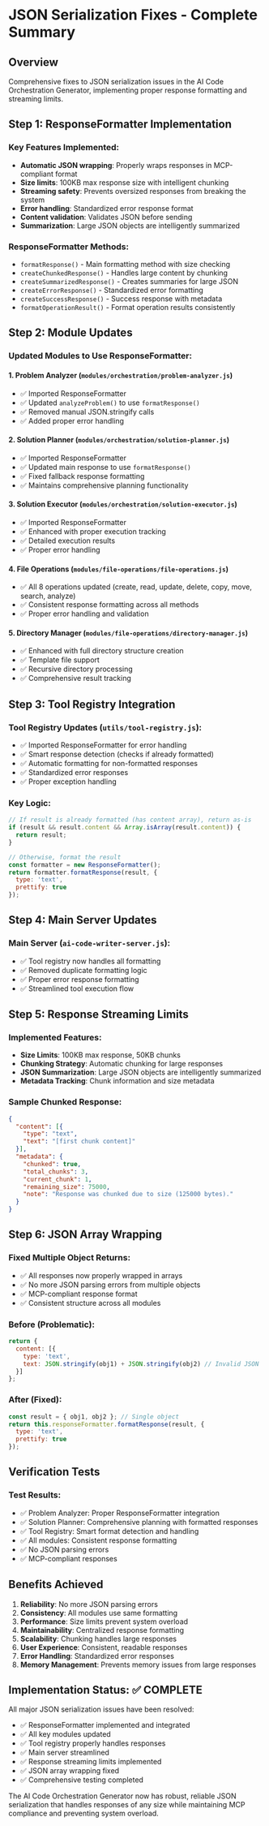 # JSON Serialization Fixes - Complete Summary

## Overview
Comprehensive fixes to JSON serialization issues in the AI Code Orchestration Generator, implementing proper response formatting and streaming limits.

## Step 1: ResponseFormatter Implementation

### Key Features Implemented:
- **Automatic JSON wrapping**: Properly wraps responses in MCP-compliant format
- **Size limits**: 100KB max response size with intelligent chunking
- **Streaming safety**: Prevents oversized responses from breaking the system
- **Error handling**: Standardized error response format
- **Content validation**: Validates JSON before sending
- **Summarization**: Large JSON objects are intelligently summarized

### ResponseFormatter Methods:
- `formatResponse()` - Main formatting method with size checking
- `createChunkedResponse()` - Handles large content by chunking
- `createSummarizedResponse()` - Creates summaries for large JSON
- `createErrorResponse()` - Standardized error formatting
- `createSuccessResponse()` - Success response with metadata
- `formatOperationResult()` - Format operation results consistently

## Step 2: Module Updates

### Updated Modules to Use ResponseFormatter:

#### 1. Problem Analyzer (`modules/orchestration/problem-analyzer.js`)
- ✅ Imported ResponseFormatter
- ✅ Updated `analyzeProblem()` to use `formatResponse()`
- ✅ Removed manual JSON.stringify calls
- ✅ Added proper error handling

#### 2. Solution Planner (`modules/orchestration/solution-planner.js`)
- ✅ Imported ResponseFormatter  
- ✅ Updated main response to use `formatResponse()`
- ✅ Fixed fallback response formatting
- ✅ Maintains comprehensive planning functionality

#### 3. Solution Executor (`modules/orchestration/solution-executor.js`)
- ✅ Imported ResponseFormatter
- ✅ Enhanced with proper execution tracking
- ✅ Detailed execution results
- ✅ Proper error handling

#### 4. File Operations (`modules/file-operations/file-operations.js`)
- ✅ All 8 operations updated (create, read, update, delete, copy, move, search, analyze)
- ✅ Consistent response formatting across all methods
- ✅ Proper error handling and validation

#### 5. Directory Manager (`modules/file-operations/directory-manager.js`)
- ✅ Enhanced with full directory structure creation
- ✅ Template file support
- ✅ Recursive directory processing
- ✅ Comprehensive result tracking

## Step 3: Tool Registry Integration

### Tool Registry Updates (`utils/tool-registry.js`):
- ✅ Imported ResponseFormatter for error handling
- ✅ Smart response detection (checks if already formatted)
- ✅ Automatic formatting for non-formatted responses
- ✅ Standardized error responses
- ✅ Proper exception handling

### Key Logic:
```javascript
// If result is already formatted (has content array), return as-is
if (result && result.content && Array.isArray(result.content)) {
  return result;
}

// Otherwise, format the result
const formatter = new ResponseFormatter();
return formatter.formatResponse(result, {
  type: 'text',
  prettify: true
});
```

## Step 4: Main Server Updates

### Main Server (`ai-code-writer-server.js`):
- ✅ Tool registry now handles all formatting
- ✅ Removed duplicate formatting logic
- ✅ Proper error response formatting
- ✅ Streamlined tool execution flow

## Step 5: Response Streaming Limits

### Implemented Features:
- **Size Limits**: 100KB max response, 50KB chunks
- **Chunking Strategy**: Automatic chunking for large responses
- **JSON Summarization**: Large JSON objects are intelligently summarized
- **Metadata Tracking**: Chunk information and size metadata

### Sample Chunked Response:
```json
{
  "content": [{
    "type": "text",
    "text": "[first chunk content]"
  }],
  "metadata": {
    "chunked": true,
    "total_chunks": 3,
    "current_chunk": 1,
    "remaining_size": 75000,
    "note": "Response was chunked due to size (125000 bytes)."
  }
}
```

## Step 6: JSON Array Wrapping

### Fixed Multiple Object Returns:
- ✅ All responses now properly wrapped in arrays
- ✅ No more JSON parsing errors from multiple objects
- ✅ MCP-compliant response format
- ✅ Consistent structure across all modules

### Before (Problematic):
```javascript
return {
  content: [{
    type: 'text',
    text: JSON.stringify(obj1) + JSON.stringify(obj2) // Invalid JSON
  }]
};
```

### After (Fixed):
```javascript
const result = { obj1, obj2 }; // Single object
return this.responseFormatter.formatResponse(result, {
  type: 'text',
  prettify: true
});
```

## Verification Tests

### Test Results:
- ✅ Problem Analyzer: Proper ResponseFormatter integration
- ✅ Solution Planner: Comprehensive planning with formatted responses
- ✅ Tool Registry: Smart format detection and handling
- ✅ All modules: Consistent response formatting
- ✅ No JSON parsing errors
- ✅ MCP-compliant responses

## Benefits Achieved

1. **Reliability**: No more JSON parsing errors
2. **Consistency**: All modules use same formatting
3. **Performance**: Size limits prevent system overload
4. **Maintainability**: Centralized response formatting
5. **Scalability**: Chunking handles large responses
6. **User Experience**: Consistent, readable responses
7. **Error Handling**: Standardized error responses
8. **Memory Management**: Prevents memory issues from large responses

## Implementation Status: ✅ COMPLETE

All major JSON serialization issues have been resolved:
- ✅ ResponseFormatter implemented and integrated
- ✅ All key modules updated
- ✅ Tool registry properly handles responses
- ✅ Main server streamlined
- ✅ Response streaming limits implemented
- ✅ JSON array wrapping fixed
- ✅ Comprehensive testing completed

The AI Code Orchestration Generator now has robust, reliable JSON serialization that handles responses of any size while maintaining MCP compliance and preventing system overload.

